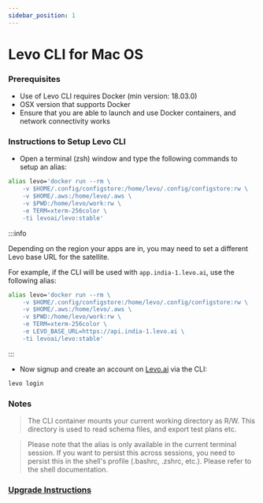 ```yaml
---
sidebar_position: 1
---
```


# Levo CLI for Mac OS

### Prerequisites

*   Use of Levo CLI requires Docker (min version: 18.03.0)
*   OSX version that supports Docker
*   Ensure that you are able to launch and use Docker containers, and network connectivity works

### Instructions to Setup Levo CLI

* Open a terminal (zsh) window and type the following commands to setup an alias:

```bash
alias levo='docker run --rm \
    -v $HOME/.config/configstore:/home/levo/.config/configstore:rw \
    -v $HOME/.aws:/home/levo/.aws \
    -v $PWD:/home/levo/work:rw \
    -e TERM=xterm-256color \
    -ti levoai/levo:stable'
```

:::info

Depending on the region your apps are in, you may need to set a different Levo base URL for the satellite.

For example, if the CLI will be used with `app.india-1.levo.ai`, use the following alias:

```bash
alias levo='docker run --rm \
    -v $HOME/.config/configstore:/home/levo/.config/configstore:rw \
    -v $HOME/.aws:/home/levo/.aws \
    -v $PWD:/home/levo/work:rw \
    -e TERM=xterm-256color \
    -e LEVO_BASE_URL=https://api.india-1.levo.ai \
    -ti levoai/levo:stable'
```

:::

* Now signup and create an account on [Levo.ai](https://Levo.ai) via the CLI:

```bash
levo login
```

### Notes

> The CLI container mounts your current working directory as R/W. This directory is used to read schema files, and export test plans etc.

> Please note that the alias is only available in the current terminal session. If you want to persist this across sessions, you need to persist this in the shell's profile (.bashrc, .zshrc, etc.). Please refer to the shell documentation.

### [Upgrade Instructions][cli-upgrade]

[cli-upgrade]: levo-cli-upgrade-instructions.md#mac-os



